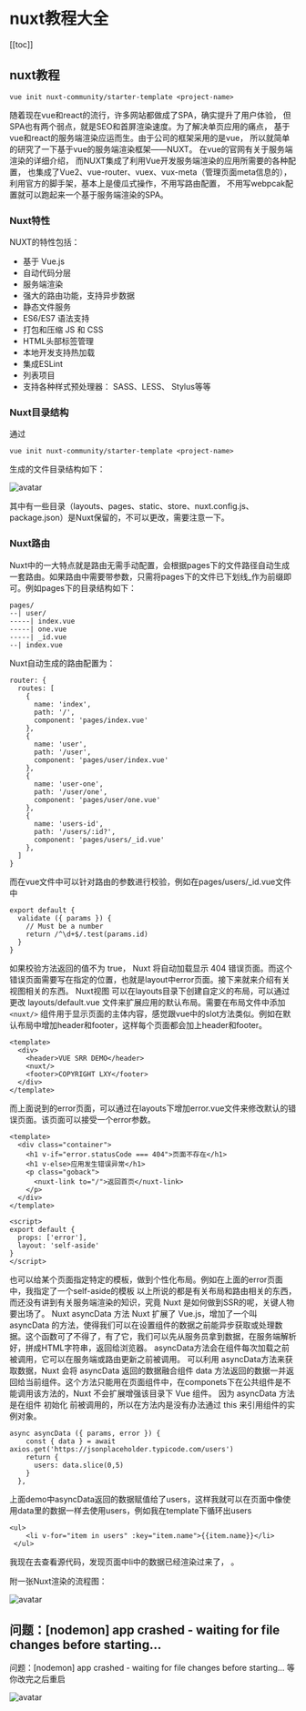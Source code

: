 # nuxt教程大全
 [[toc]]

## nuxt教程
```
vue init nuxt-community/starter-template <project-name>
```

随着现在vue和react的流行，许多网站都做成了SPA，确实提升了用户体验，
但SPA也有两个弱点，就是SEO和首屏渲染速度。为了解决单页应用的痛点，
基于vue和react的服务端渲染应运而生。由于公司的框架采用的是vue，
所以就简单的研究了一下基于vue的服务端渲染框架——NUXT。
在vue的官网有关于服务端渲染的详细介绍，
而NUXT集成了利用Vue开发服务端渲染的应用所需要的各种配置，
也集成了Vue2、vue-router、vuex、vux-meta（管理页面meta信息的），
利用官方的脚手架，基本上是傻瓜式操作，不用写路由配置，
不用写webpcak配置就可以跑起来一个基于服务端渲染的SPA。

### Nuxt特性
NUXT的特性包括：
- 基于 Vue.js
- 自动代码分层
- 服务端渲染
- 强大的路由功能，支持异步数据
- 静态文件服务
- ES6/ES7 语法支持
- 打包和压缩 JS 和 CSS
- HTML头部标签管理
- 本地开发支持热加载
- 集成ESLint
- 列表项目
- 支持各种样式预处理器： SASS、LESS、 Stylus等等

### Nuxt目录结构
通过
```
vue init nuxt-community/starter-template <project-name>
```
生成的文件目录结构如下：

![avatar](./public/nuxt1.png)

其中有一些目录（layouts、pages、static、store、nuxt.config.js、package.json）是Nuxt保留的，不可以更改，需要注意一下。

### Nuxt路由
Nuxt中的一大特点就是路由无需手动配置，会根据pages下的文件路径自动生成一套路由。如果路由中需要带参数，只需将pages下的文件已下划线_作为前缀即可。例如pages下的目录结构如下：
```
pages/
--| user/
-----| index.vue
-----| one.vue
-----| _id.vue
--| index.vue
```


Nuxt自动生成的路由配置为：
```
router: {
  routes: [
    {
      name: 'index',
      path: '/',
      component: 'pages/index.vue'
    },
    {
      name: 'user',
      path: '/user',
      component: 'pages/user/index.vue'
    },
    {
      name: 'user-one',
      path: '/user/one',
      component: 'pages/user/one.vue'
    },
    {
      name: 'users-id',
      path: '/users/:id?',
      component: 'pages/users/_id.vue'
    },
  ]
}
```
而在vue文件中可以针对路由的参数进行校验，例如在pages/users/_id.vue文件中
```
export default {
  validate ({ params }) {
    // Must be a number
    return /^\d+$/.test(params.id)
  }
}
```
如果校验方法返回的值不为 true， Nuxt 将自动加载显示 404 错误页面。而这个错误页面需要写在指定的位置，也就是layout中error页面。接下来就来介绍有关视图相关的东西。
Nuxt视图
可以在layouts目录下创建自定义的布局，可以通过更改 layouts/default.vue 文件来扩展应用的默认布局。需要在布局文件中添加 `<nuxt/>` 组件用于显示页面的主体内容，感觉跟vue中的slot方法类似。例如在默认布局中增加header和footer，这样每个页面都会加上header和footer。
```
<template>
  <div>
    <header>VUE SRR DEMO</header>
    <nuxt/>
    <footer>COPYRIGHT LXY</footer>
  </div>
</template>
```
而上面说到的error页面，可以通过在layouts下增加error.vue文件来修改默认的错误页面。该页面可以接受一个error参数。
```
<template>
  <div class="container">
    <h1 v-if="error.statusCode === 404">页面不存在</h1>
    <h1 v-else>应用发生错误异常</h1>
    <p class="goback">
      <nuxt-link to="/">返回首页</nuxt-link>
    </p>
  </div>
</template>

<script>
export default {
  props: ['error'],
  layout: 'self-aside'
}
</script>
```
也可以给某个页面指定特定的模板，做到个性化布局。例如在上面的error页面中，我指定了一个self-aside的模板
以上所说的都是有关布局和路由相关的东西，而还没有讲到有关服务端渲染的知识，究竟 Nuxt 是如何做到SSR的呢，关键人物要出场了。
Nuxt asyncData 方法
Nuxt 扩展了 Vue.js，增加了一个叫 asyncData 的方法，使得我们可以在设置组件的数据之前能异步获取或处理数据。这个函数可了不得了，有了它，我们可以先从服务员拿到数据，在服务端解析好，拼成HTML字符串，返回给浏览器。
asyncData方法会在组件每次加载之前被调用，它可以在服务端或路由更新之前被调用。 可以利用 asyncData方法来获取数据，Nuxt 会将 asyncData 返回的数据融合组件 data 方法返回的数据一并返回给当前组件。这个方法只能用在页面组件中，在componets下在公共组件是不能调用该方法的，Nuxt 不会扩展增强该目录下 Vue 组件。
因为 asyncData 方法是在组件 初始化 前被调用的，所以在方法内是没有办法通过 this 来引用组件的实例对象。
```
async asyncData ({ params, error }) {
    const { data } = await axios.get('https://jsonplaceholder.typicode.com/users')
    return { 
      users: data.slice(0,5)
    }
  },
  ```
上面demo中asyncData返回的数据赋值给了users，这样我就可以在页面中像使用data里的数据一样去使用users，例如我在template下循环出users
```
<ul>
    <li v-for="item in users" :key="item.name">{{item.name}}</li>
 </ul>
 ```
我现在去查看源代码，发现页面中li中的数据已经渲染过来了，
。

附一张Nuxt渲染的流程图：

![avatar](./public/nuxt2.png)


## 问题：[nodemon] app crashed - waiting for file changes before starting...
问题：[nodemon] app crashed - waiting for file changes before starting...
等你改完之后重启

![avatar](./public/nuxt3.png)
